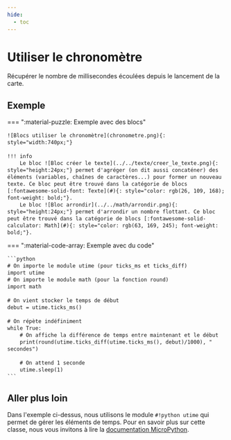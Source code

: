 ```yaml
---
hide:
  - toc
---
```


# Utiliser le chronomètre
Récupérer le nombre de millisecondes écoulées depuis le lancement de la carte.

## Exemple
=== ":material-puzzle: Exemple avec des blocs"
    
    ![Blocs utiliser le chronomètre](chronometre.png){: style="width:740px;"}

    !!! info
        Le bloc ![Bloc créer le texte](../../texte/creer_le_texte.png){: style="height:24px;"} permet d'agréger (on dit aussi concaténer) des éléments (variables, chaînes de caractères...) pour former un nouveau texte. Ce bloc peut être trouvé dans la catégorie de blocs [:fontawesome-solid-font: Texte](#){: style="color: rgb(26, 109, 168); font-weight: bold;"}.
        Le bloc ![Bloc arrondir](../../math/arrondir.png){: style="height:24px;"} permet d'arrondir un nombre flottant. Ce bloc peut être trouvé dans la catégorie de blocs [:fontawesome-solid-calculator: Math](#){: style="color: rgb(63, 169, 245); font-weight: bold;"}.

=== ":material-code-array: Exemple avec du code"

    ```python
    # On importe le module utime (pour ticks_ms et ticks_diff)
    import utime
    # On importe le module math (pour la fonction round)
    import math

    # On vient stocker le temps de début
    debut = utime.ticks_ms()

    # On répète indéfiniment
    while True:
        # On affiche la différence de temps entre maintenant et le début
        print(round(utime.ticks_diff(utime.ticks_ms(), debut)/1000), " secondes")
        
        # On attend 1 seconde
        utime.sleep(1)
    ```

## Aller plus loin
Dans l'exemple ci-dessus, nous utilisons le module `#!python utime` qui permet de gérer les éléments de temps. Pour en savoir plus sur cette classe, nous vous invitons à lire la [documentation MicroPython](https://www.micropython.fr/reference/#/04.modules_standards/utime/00.module_time?id=module-utime).